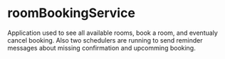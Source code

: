# roomBookingService
Application used to see all available rooms, book a room,  and eventualy cancel booking. 
Also two schedulers are running to send reminder messages about missing confirmation and upcomming booking.  
